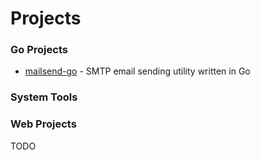 # Projects

### Go Projects
- [mailsend-go](https://github.com/muquit/mailsend-go) - SMTP email sending utility written in Go

### System Tools

### Web Projects

TODO

